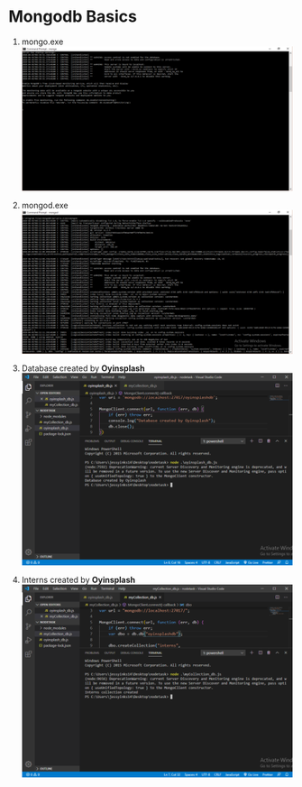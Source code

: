 # Mongodb Basics

1. mongo.exe
   ![](/images/mongo.PNG)

2. mongod.exe
   ![](/images/mongod.PNG)

3. Database created by **Oyinsplash**
   ![](/images/database_created_by_Oyinsplash.PNG)

4. Interns created by **Oyinsplash**
   ![](/images/collection_created_by_Oyinsplash.PNG)
